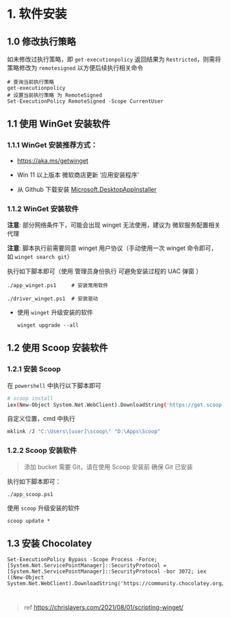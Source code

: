 # 1. 软件安装

## 1.0 修改执行策略

如未修改过执行策略，即 `get-executionpolicy` 返回结果为 `Restricted`，则需将策略修改为 `remotesigned` 以方便后续执行相关命令

```
# 查询当前执行策略
get-executionpolicy
# 设置当前执行策略 为 RemoteSigned
Set-ExecutionPolicy RemoteSigned -Scope CurrentUser
```

## 1.1 使用 WinGet 安装软件

### 1.1.1 WinGet 安装推荐方式：

* https://aka.ms/getwinget

* Win 11 以上版本 微软商店更新 ‘应用安装程序’

* 从 Github 下载安装 [Microsoft.DesktopAppInstaller](https://github.com/microsoft/winget-cli/releases/)

### 1.1.2 WinGet 安装软件

**注意**: 部分网络条件下，可能会出现 winget 无法使用，建议为 微软服务配置相关代理

**注意**: 脚本执行前需要同意 winget 用户协议（手动使用一次 winget 命令即可，如 `winget search git`）

执行如下脚本即可（使用 管理员身份执行 可避免安装过程的 UAC 弹窗 ）

```
./app_winget.ps1     # 安装常用软件

./driver_winget.ps1  # 安装驱动
```

* 使用 `winget` 升级安装的软件
  
  ```
  winget upgrade --all
  ```

## 1.2 使用 Scoop 安装软件

### 1.2.1 安装 Scoop

在 `powershell` 中执行以下脚本即可

```bash
# scoop install
iex(New-Object System.Net.WebClient).DownloadString('https://get.scoop.sh')
```

自定义位置，cmd 中执行

```powershell
mklink /J "C:\Users\[user]\scoop\" "D:\Apps\Scoop"
```

### 1.2.2 Scoop 安装软件

> 添加 bucket 需要 Git，请在使用 Scoop 安装前 确保 Git 已安装

执行如下脚本即可：

```
./app_scoop.ps1
```

使用 `scoop` 升级安装的软件

```
scoop update *
```

## 1.3 安装 Chocolatey

```
Set-ExecutionPolicy Bypass -Scope Process -Force; [System.Net.ServicePointManager]::SecurityProtocol = [System.Net.ServicePointManager]::SecurityProtocol -bor 3072; iex ((New-Object System.Net.WebClient).DownloadString('https://community.chocolatey.org/install.ps1'))
```

# 

> ref https://chrislayers.com/2021/08/01/scripting-winget/